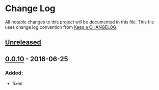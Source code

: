 # Change Log
All notable changes to this project will be documented in this file.
This file uses change log convention from [Keep a CHANGELOG](http://keepachangelog.com).

## [Unreleased][unreleased]

## [0.0.10] - 2016-06-25

### Added:
- fixed

[unreleased]: https://github.com/hadenlabs/cookiecutter-ansible-role/compare/0.1.0...HEAD
[0.1.0]: https://github.com/hadenlabs/cookiecutter-ansible-role/compare/0.0.10...0.1.0
[0.0.10]: https://github.com/hadenlabs/cookiecutter-ansible-role/compare/0.0.9...0.0.10
[0.0.9]: https://github.com/hadenlabs/cookiecutter-ansible-role/compare/0.0.8...0.0.9
[0.0.8]: https://github.com/hadenlabs/cookiecutter-ansible-role/compare/0.0.7...0.0.8
[0.0.7]: https://github.com/hadenlabs/cookiecutter-ansible-role/compare/0.0.6...0.0.7
[0.0.6]: https://github.com/hadenlabs/cookiecutter-ansible-role/compare/0.0.5...0.0.6
[0.0.5]: https://github.com/hadenlabs/cookiecutter-ansible-role/compare/0.0.4...0.0.5
[0.0.4]: https://github.com/hadenlabs/cookiecutter-ansible-role/compare/0.0.3...0.0.4
[0.0.3]: https://github.com/hadenlabs/cookiecutter-ansible-role/compare/0.0.2...0.0.3
[0.0.2]: https://github.com/hadenlabs/cookiecutter-ansible-role/compare/0.0.1...0.0.2
[0.0.1]: https://github.com/hadenlabs/cookiecutter-ansible-role/compare/0.0.0...0.0.1

[CHANGELOG.md]: CHANGELOG.md
[CONTRIBUTING.md]: CONTRIBUTING.md
[LICENCE.md]: LICENCE.md
[README.md]: README.md
